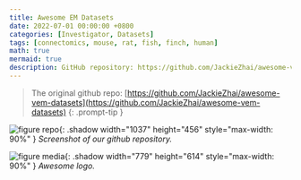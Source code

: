 ```yaml
---
title: Awesome EM Datasets
date: 2022-07-01 00:00:00 +0800
categories: [Investigator, Datasets]
tags: [connectomics, mouse, rat, fish, finch, human]
math: true
mermaid: true
description: GitHub repository: https://github.com/JackieZhai/awesome-vem-datasets.
---
```


> The original github repo: 
[https://github.com/JackieZhai/awesome-vem-datasets](https://github.com/JackieZhai/awesome-vem-datasets)
{: .prompt-tip }

![figure repo](/posts/20220701/repo.png){: .shadow width="1037" height="456" style="max-width: 90%" }
_Screenshot of our github repository._

![figure media](/posts/20220701/media.png){: .shadow width="779" height="614" style="max-width: 90%" }
_Awesome logo._